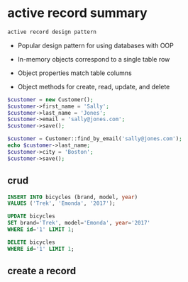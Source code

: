 # active record summary

```txt
active record design pattern
```

* Popular design pattern for using
    databases with OOP

* In-memory objects correspond to
    a single table row

* Object properties match table columns

* Object methods for
    create, read, update, and delete

```php
$customer = new Customer();
$customer->first_name = 'Sally';
$customer->last_name = 'Jones';
$customer->email = 'sally@jones.com';
$customer->save();

$customer = Customer::find_by_email('sally@jones.com');
echo $customer->last_name;
$customer->city = 'Boston';
$customer->save();


```

## crud

```sql
INSERT INTO bicycles (brand, model, year)
VALUES ('Trek', 'Emonda', '2017');

UPDATE bicycles
SET brand='Trek', model='Emonda', year='2017'
WHERE id='1' LIMIT 1;

DELETE bicycles
WHERE id='1' LIMIT 1;

```

## create a record
